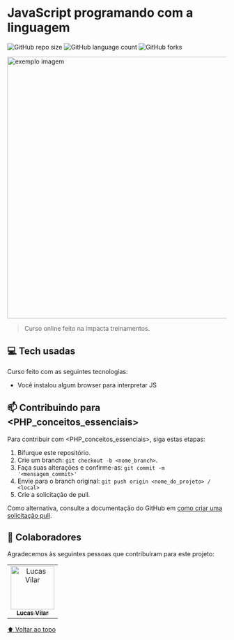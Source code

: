 # JavaScript programando com a linguagem

<!---Esses são exemplos. Veja https://shields.io para outras pessoas ou para personalizar este conjunto de escudos. Você pode querer incluir dependências, status do projeto e informações de licença aqui--->

![GitHub repo size](https://img.shields.io/github/repo-size/iuricode/README-template?style=for-the-badge)
![GitHub language count](https://img.shields.io/github/languages/count/iuricode/README-template?style=for-the-badge)
![GitHub forks](https://img.shields.io/github/forks/iuricode/README-template?style=for-the-badge)

<img width="600" src="https://static-cdn.myedools.com/org-6352%2Fschool-6353%2F0620a955716ebe7ce2cf494ac59b8b92%2FYour+Way+-+Desenvolvimento.png" alt="exemplo imagem">

> Curso online feito na impacta treinamentos.

## 💻 Tech usadas

Curso feito com as seguintes tecnologias:
<!---Estes são apenas requisitos de exemplo. Adicionar, duplicar ou remover conforme necessário--->
* Você instalou algum browser para interpretar JS


## 📫 Contribuindo para <PHP_conceitos_essenciais>
<!---Se o seu README for longo ou se você tiver algum processo ou etapas específicas que deseja que os contribuidores sigam, considere a criação de um arquivo CONTRIBUTING.md separado--->
Para contribuir com <PHP_conceitos_essenciais>, siga estas etapas:

1. Bifurque este repositório.
2. Crie um branch: `git checkout -b <nome_branch>`.
3. Faça suas alterações e confirme-as: `git commit -m '<mensagem_commit>'`
4. Envie para o branch original: `git push origin <nome_do_projeto> / <local>`
5. Crie a solicitação de pull.

Como alternativa, consulte a documentação do GitHub em [como criar uma solicitação pull](https://help.github.com/en/github/collaborating-with-issues-and-pull-requests/creating-a-pull-request).

## 🤝 Colaboradores

Agradecemos às seguintes pessoas que contribuíram para este projeto:

<table>
  <tr>
    <td align="center">
      <a href="#">
        <img src="https://avatars.githubusercontent.com/u/90861563" width="100px;" alt="Lucas Vilar"/><br>
        <sub>
          <b>Lucas Vilar</b>
        </sub>
      </a>
    </td>
  </tr>
</table>


[⬆ Voltar ao topo](#)<br>
